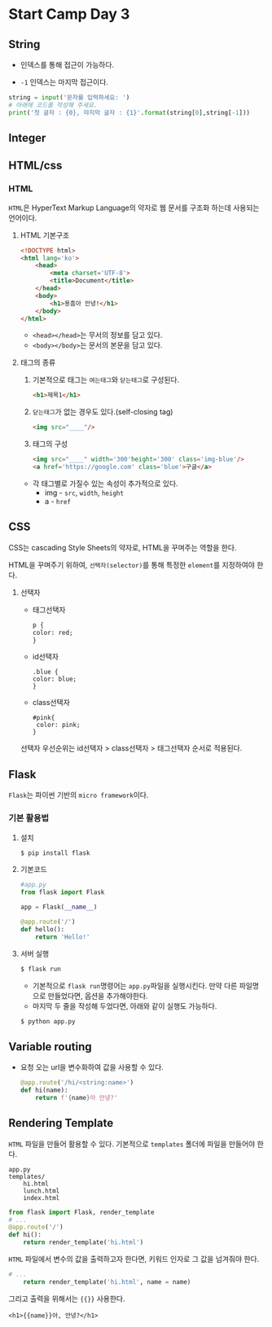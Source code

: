 # Start Camp Day 3

## String

* 인덱스를 통해 접근이 가능하다.

* `-1` 인덱스는 마지막 접근이다.

```python
string = input('문자를 입력하세요: ')
# 아래에 코드를 작성해 주세요.
print('첫 글자 : {0}, 마지막 글자 : {1}'.format(string[0],string[-1]))
```

## Integer







## HTML/css

### HTML

`HTML`은 HyperText Markup Language의 약자로 웹 문서를 구조화 하는데 사용되는 언어이다.

1. HTML 기본구조

   ```html
   <!DOCTYPE html>
   <html lang='ko'>
       <head>
           <meta charset='UTF-8'>
           <title>Document</title>
       </head>
       <body>
           <h1>용흠아 안녕!</h1>
       </body>
   </html>
   ```

   * `<head></head>`는 무서의 정보를 담고 있다.
   * `<body></body>`는 문서의 본문을 담고 있다.

2. 태그의 종류

   1. 기본적으로 태그는 `여는태그`와 `닫는태그`로 구성된다.

      ```html
      <h1>제목1</h1>
      ```

   2. `닫는태그`가 없는 경우도 있다.(self-closing tag)

      ```html
      <img src="____"/>
      ```

   3. 태그의 구성

      ```html
      <img src="____" width='300'height='300' class='img-blue'/>
      <a href='https://google.com' class='blue'>구글</a>
      ```

   * 각 태그별로 가질수 있는 속성이 추가적으로 있다.
     * img - `src`, `width`, `height`
     * a - `href`

## CSS

 CSS는 cascading Style Sheets의 약자로, HTML을 꾸며주는 역할을 한다.

HTML을 꾸며주기 위하여, `선택자(selector)`를 통해 특정한 `element`를 지정하여야 한다.

1. 선택자

   * 태그선택자

     ```html
     p {
     color: red;
     }
     ```

   * id선택자

     ```
     .blue {
     color: blue;	
     }
     ```

   * class선택자

     ```
     #pink{
      color: pink;
     }
     ```

   선택자 우선순위는 id선택자 > class선택자 > 태그선택자 순서로 적용된다.

## Flask

`Flask`는 파이썬 기반의 `micro framework`이다.

### 기본 활용법

1. 설치

   ```bash
   $ pip install flask
   ```

2. 기본코드

   ```python
   #app.py
   from flask import Flask
   
   app = Flask(__name__)
   
   @app.route('/')
   def hello():
       return 'Hello!'
   ```

3. 서버 실행

   ```bash
   $ flask run
   ```

   * 기본적으로 `flask run`명령어는 `app.py`파일을 실행시킨다. 만약 다른 파일명으로 만들었다면, 옵션을 추가해야한다.
   * 마지막 두 줄을 작성해 두었다면, 아래와 같이 실행도 가능하다.

   ```bash
   $ python app.py
   ```

## Variable routing

* 요청 오는 url을 변수화하여 값을 사용할 수 있다.

  ```python
  @app.route('/hi/<string:name>')
  def hi(name):
      return f'{name}아 안녕?'
  ```

## Rendering Template

`HTML` 파일을 만들어 활용할 수 있다. 기본적으로 `templates` 폴더에 파일을 만들어야 한다.

```
app.py
templates/
	hi.html
	lunch.html
	index.html
```

```python
from flask import Flask, render_template
# ...
@app.route('/')
def hi():
    return render_template('hi.html')
```

`HTML` 파일에서 변수의 값을 출력하고자 한다면, 키워드 인자로 그 값을 넘겨줘야 한다.

```python
# ...
    return render_template('hi.html', name = name)
```

그리고 출력을 위해서는 `{{}}` 사용한다.

```jinja2
<h1>{{name}}아, 안녕?</h1>
```

